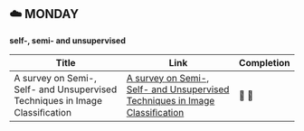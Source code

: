 ## :cloud: MONDAY

**self-, semi- and unsupervised**

| Title | Link | Completion | 
| ---------------- | ---- | ------------ |
| A survey on Semi-, Self- and Unsupervised Techniques in Image Classiﬁcation | [A survey on Semi-, Self- and Unsupervised Techniques in Image Classiﬁcation ](https://arxiv.org/pdf/2002.08721.pdf) | :dog: :first_quarter_moon_with_face: 